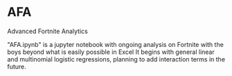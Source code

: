 # AFA
Advanced Fortnite Analytics

"AFA.ipynb" is a jupyter notebook with ongoing analysis on Fortnite with the boys beyond what is easily possible in Excel
It begins with general linear and multinomial logistic regressions, planning to add interaction terms in the future.
